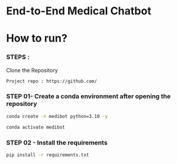 # End-to-End Medical Chatbot

   # How to run?
   ### STEPS :

   Clone the Repository
   ```bash
   Project repo : https://github.com/
   ```
   ### STEP 01- Create a conda environment after opening the repository 

   ```bash
   conda create -n medibot python=3.10 -y 
   ``` 

   ```bash 
   conda activate medibot 
   ```

   ### STEP 02 - Install the requirements
   ```bash
   pip install -r requirements.txt
   ```
